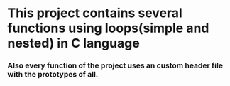 # This project contains several functions using loops(simple and nested) in C language
### Also every function of the project uses an custom header file with the prototypes of all.
